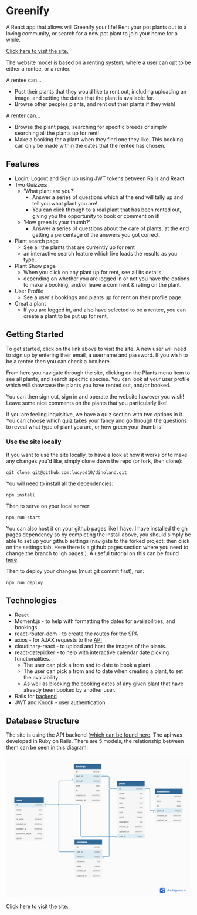 # Greenify


A React app that allows will Greenify your life! Rent your pot plants out to a loving community, or search for a new pot plant to join your home for a while.

[Click here to visit the site.](https://lucyod10.github.io/greenify-client/#/)

The website model is based on a renting system, where a user can opt to be either a rentee, or a renter.

A rentee can...
- Post their plants that they would like to rent out, including uploading an image, and setting the dates that the plant is available for.
- Browse other peoples plants, and rent out their plants if they wish!

A renter can...
- Browse the plant page, searching for specific breeds or simply searching all the plants up for rent!
- Make a booking for a plant when they find one they like. This booking can only be made within the dates that the rentee has chosen.

## Features

- Login, Logout and Sign up using JWT tokens between Rails and React.
- Two Quizzes:
  - 'What plant are you?'
    - Answer a series of questions which at the end will tally up and tell you what plant you are!
    - You can click through to a real plant that has been rented out, giving you the opportunity to book or comment on it!
  - 'How green is your thumb?'
    - Answer a series of questions about the care of plants, at the end getting a percentage of the answers you got correct.
- Plant search page
  - See all the plants that are currently up for rent
  - an interactive search feature which live loads the results as you type.
- Plant Show page
  - When you click on any plant up for rent, see all its details.
  - depending on whether you are logged in or not you have the options to make a booking, and/or leave a comment & rating on the plant.
- User Profile
  - See a user's bookings and plants up for rent on their profile page.
- Creat a plant
  - If you are logged in, and also have selected to be a rentee, you can create a plant to be put up for rent,

## Getting Started

To get started, click on the link above to visit the site. A new user will need to sign up by entering their email, a username and password. If you wish to be a rentee then you can check a box here.

From here you navigate through the site, clicking on the Plants menu item to see all plants, and search specific species. You can look at your user profile which will showcase the plants you have rented out, and/or booked.

You can then sign out, sign in and operate the website however you wish! Leave some nice comments on the plants that you particularly like!

If you are feeling inquisitive, we have a quiz section with two options in it. You can choose which quiz takes your fancy and go through the questions to reveal what type of plant you are, or how green your thumb is!

### Use the site locally

If you want to use the site locally, to have a look at how it works or to make any changes you'd like, simply clone down the repo (or fork, then clone):
```
git clone git@github.com:lucyod10/dinoland.git
```

You will need to install all the dependencies:
```
npm install
```

Then to serve on your local server:
```
npm run start
```

You can also host it on your github pages like I have. I have installed the gh pages dependency so by completing the install above, you should simply be able to set up your github settings (navigate to the forked project, then click on the settings tab. Here there is a github pages section where you need to change the branch to 'gh pages'). A useful tutorial on this can be found [here](https://reactgo.com/deploy-react-app-github-pages/).

Then to deploy your changes (must git commit first), run:
```
npm run deploy
```


## Technologies

- React
- Moment.js - to help with formatting the dates for availabilities, and bookings.
- react-router-dom - to create the routes for the SPA
- axios - for AJAX requests to the [API](https://lucyod10.github.io/greenify-client/#/)
- cloudinary-react - to upload and host the images of the plants.
- react-datepicker - to help with interactive calendar date picking functionalities.
  - The user can pick a from and to date to book a plant
  - The user can pick a from and to date when creating a plant, to set the availability
  - As well as blocking the booking dates of any given plant that have already been booked by another user.
- Rails for [backend](https://lucyod10.github.io/greenify-client/#/)
- JWT and Knock - user authentication

## Database Structure

The site is using the API backend ([which can be found here](https://lucyod10.github.io/greenify-client/#/). The api was developed in Ruby on Rails. There are 5 models, the relationship between them can be seen in this diagram:

![Image](/src/images/Entity_Relationship_diagram.png)

[Click here to visit the site.](https://lucyod10.github.io/greenify-client/#/)
